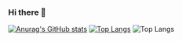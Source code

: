 ### Hi there 👋

[![Anurag's GitHub stats](https://github-readme-stats.vercel.app/api?username=lype94&show_icons=true&theme=dark#gh-dark-mode-only)](https://github.com/lype94/github-readme-stats#gh-dark-mode-only)
[![Top Langs](https://github-readme-stats.vercel.app/api/top-langs/?username=lype94)](https://github.com/anuraghazra/github-readme-stats)
![Top Langs](https://github-readme-stats.vercel.app/api/top-langs/?username=lype94&layout=compact)
